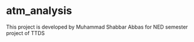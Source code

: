 # atm_analysis
This project is developed by Muhammad Shabbar Abbas for NED semester project of TTDS
